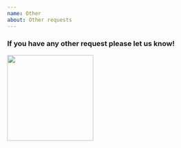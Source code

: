 ```yaml
---
name: Other
about: Other requests
---
```



### If you have any other request please let us know!


<img src="https://raw.githubusercontent.com/mikeguta/macup/master/assets/up.png" height="200">
